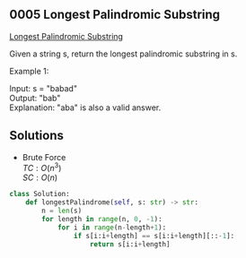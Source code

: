 ## 0005 Longest Palindromic Substring
[Longest Palindromic Substring](https://leetcode.cn/problems/longest-palindromic-substring/)  

Given a string s, return the longest palindromic substring in s.  

Example 1:

Input: s = "babad"  
Output: "bab"  
Explanation: "aba" is also a valid answer.  

## Solutions
- Brute Force  
$TC: O(n^3)$  
$SC: O(n)$
```python
class Solution:
    def longestPalindrome(self, s: str) -> str:
        n = len(s)
        for length in range(n, 0, -1):
            for i in range(n-length+1):
                if s[i:i+length] == s[i:i+length][::-1]:
                    return s[i:i+length]

```
